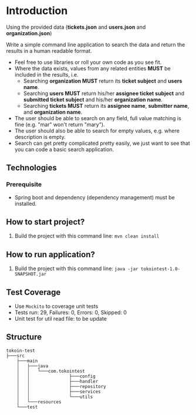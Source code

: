 # Introduction
Using the provided data (**tickets.json** and **users.json** and **organization.json**)

Write a simple command line application to search the data and return the results
in a human readable format.

* Feel free to use libraries or roll your own code as you see fit.
* Where the data exists, values from any related entities **MUST** be included in
the results, i.e.
    * Searching **organization MUST** return its **ticket subject** and **users name**.
    * Searching **users MUST** return his/her **assignee ticket subject** and **submitted ticket subject** and his/her **organization name**.
    * Searching **tickets MUST** return its **assignee name**, **submitter name**, and **organization name**.
* The user should be able to search on any field, full value matching is fine
(e.g. "mar" won't return "mary").
* The user should also be able to search for empty values, e.g. where
description is empty.
* Search can get pretty complicated pretty easily, we just want to see that you
can code a basic search application.

## Technologies
### Prerequisite
- Spring boot and dependency (dependency management) must be installed.

## How to start project?
1. Build the project with this command line: ```mvn clean install```

## How to run application?
1. Build the project with this command line: ```java -jar tokointest-1.0-SNAPSHOT.jar```

## Test Coverage
- Use ``Mockito`` to coverage unit tests
- Tests run: 29, Failures: 0, Errors: 0, Skipped: 0
- Unit test for util read file: to be update


## Structure
```shell script
tokoin-test
├───src
    ├───main
    │   ├───java
    │   │   └───com.tokointest
    │   │               ├───config
    │   │               ├───handler
    │   │               ├───repository
    │   │               ├───services
    │   │               └───utils
    │   └───resources
    └───test

```
